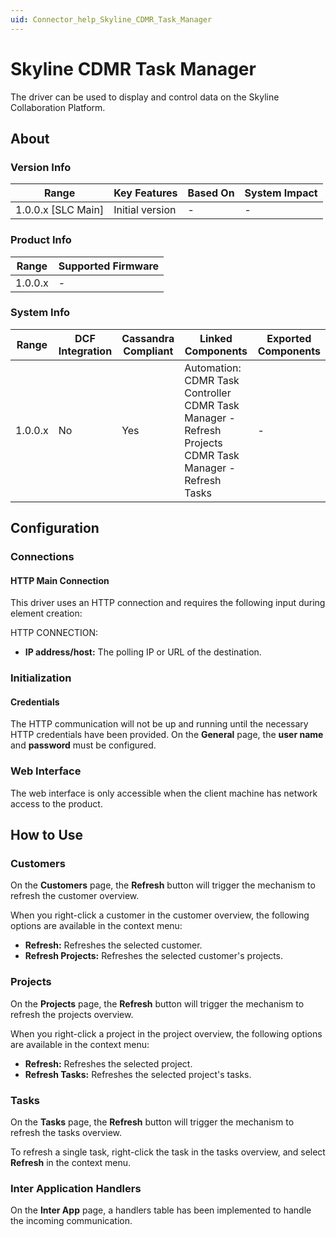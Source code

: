 ```yaml
---
uid: Connector_help_Skyline_CDMR_Task_Manager
---
```


# Skyline CDMR Task Manager

The driver can be used to display and control data on the Skyline Collaboration Platform.

## About

### Version Info

| **Range**            | **Key Features** | **Based On** | **System Impact** |
|----------------------|------------------|--------------|-------------------|
| 1.0.0.x \[SLC Main\] | Initial version  | \-           | \-                |

### Product Info

| **Range** | **Supported Firmware** |
|-----------|------------------------|
| 1.0.0.x   | \-                     |

### System Info

| **Range** | **DCF Integration** | **Cassandra Compliant** | **Linked Components**                                                                                   | **Exported Components** |
|-----------|---------------------|-------------------------|---------------------------------------------------------------------------------------------------------|-------------------------|
| 1.0.0.x   | No                  | Yes                     | Automation: CDMR Task Controller CDMR Task Manager - Refresh Projects CDMR Task Manager - Refresh Tasks | \-                      |

## Configuration

### Connections

#### HTTP Main Connection

This driver uses an HTTP connection and requires the following input during element creation:

HTTP CONNECTION:

- **IP address/host:** The polling IP or URL of the destination.

### Initialization

#### Credentials

The HTTP communication will not be up and running until the necessary HTTP credentials have been provided.
On the **General** page, the **user name** and **password** must be configured.

### Web Interface

The web interface is only accessible when the client machine has network access to the product.

## How to Use

### Customers

On the **Customers** page, the **Refresh** button will trigger the mechanism to refresh the customer overview.

When you right-click a customer in the customer overview, the following options are available in the context menu:

- **Refresh:** Refreshes the selected customer.
- **Refresh Projects:** Refreshes the selected customer's projects.

### Projects

On the **Projects** page, the **Refresh** button will trigger the mechanism to refresh the projects overview.

When you right-click a project in the project overview, the following options are available in the context menu:

- **Refresh:** Refreshes the selected project.
- **Refresh Tasks:** Refreshes the selected project's tasks.

### Tasks

On the **Tasks** page, the **Refresh** button will trigger the mechanism to refresh the tasks overview.

To refresh a single task, right-click the task in the tasks overview, and select **Refresh** in the context menu.

### Inter Application Handlers

On the **Inter App** page, a handlers table has been implemented to handle the incoming communication.
